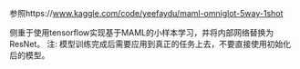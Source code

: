 参照https://www.kaggle.com/code/yeefaydu/maml-omniglot-5way-1shot

侧重于使用tensorflow实现基于MAML的小样本学习，并将内部网络替换为ResNet。
注: 模型训练完成后需要应用到真正的任务上去，不要直接使用初始化后的模型。

